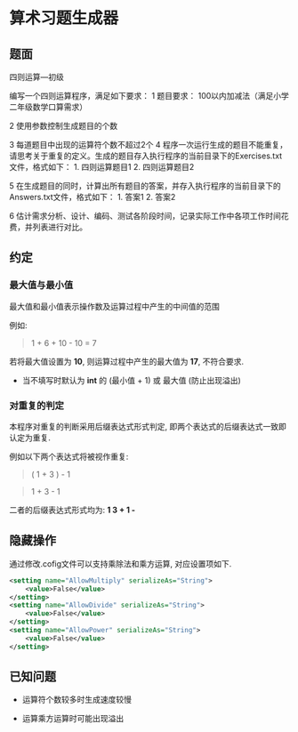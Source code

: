 # 算术习题生成器

## 题面

四则运算—初级

编写一个四则运算程序，满足如下要求：
1 题目要求： 100以内加减法（满足小学二年级数学口算需求）

2 使用参数控制生成题目的个数

3 每道题目中出现的运算符个数不超过2个
4 程序一次运行生成的题目不能重复，请思考关于重复的定义。生成的题目存入执行程序的当前目录下的Exercises.txt文件，格式如下：
    1. 四则运算题目1
    2. 四则运算题目2

5 在生成题目的同时，计算出所有题目的答案，并存入执行程序的当前目录下的Answers.txt文件，格式如下：
    1. 答案1
    2. 答案2

6 估计需求分析、设计、编码、测试各阶段时间，记录实际工作中各项工作时间花费，并列表进行对比。

## 约定

### 最大值与最小值

最大值和最小值表示操作数及运算过程中产生的中间值的范围

例如: 

> 1 + 6 + 10 - 10 = 7

若将最大值设置为 **10**, 则运算过程中产生的最大值为 **17**, 不符合要求.

+ 当不填写时默认为 **int** 的 (最小值 + 1) 或 最大值 (防止出现溢出)

### 对重复的判定

本程序对重复的判断采用后缀表达式形式判定, 即两个表达式的后缀表达式一致即认定为重复.

例如以下两个表达式将被视作重复: 

> ( 1 + 3 ) - 1

> 1 + 3 - 1

二者的后缀表达式形式均为: **1 3 + 1 -**

## 隐藏操作

通过修改.cofig文件可以支持乘除法和乘方运算, 对应设置项如下.

```xml
<setting name="AllowMultiply" serializeAs="String">
    <value>False</value>
</setting>
<setting name="AllowDivide" serializeAs="String">
    <value>False</value>
</setting>
<setting name="AllowPower" serializeAs="String">
    <value>False</value>
</setting>
```

## 已知问题

+ 运算符个数较多时生成速度较慢

+ 运算乘方运算时可能出现溢出

<!--[![Open in Visual Studio Code](https://classroom.github.com/assets/open-in-vscode-f059dc9a6f8d3a56e377f745f24479a46679e63a5d9fe6f495e02850cd0d8118.svg)](https://classroom.github.com/online_ide?assignment_repo_id=451611&assignment_repo_type=GroupAssignmentRepo)-->
